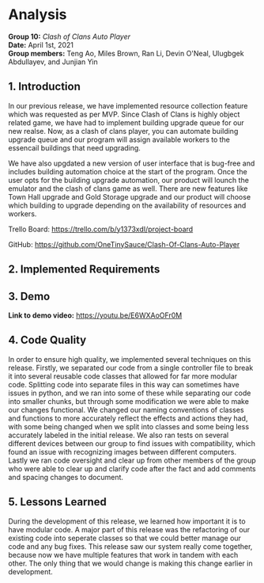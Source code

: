 # Analysis

**Group 10:** _Clash of Clans Auto Player_\
**Date:** April 1st, 2021\
**Group members:** Teng Ao, Miles Brown, Ran Li, Devin O'Neal, Ulugbgek Abdullayev, and Junjian Yin

## 1. Introduction
  In our previous release, we have implemented resource collection feature which was requested as per MVP. Since Clash of Clans is highly object related game, we have had to implement building upgrade queue for our new realse. Now, as a clash of clans player, you can automate building upgrade queue and our program will assign available workers to the essencail buildings that need upgrading.
  
  We have also upgdated a new version of user interface that is bug-free and includes building automation choice at the start of the program. Once the user opts for the building upgrade automation, our product will lounch the emulator and the clash of clans game as well. There are new features like Town Hall upgrade and Gold Storage upgrade and our product will choose which building to upgrade depending on the availability of resources and workers.
  
  Trello Board: https://trello.com/b/y1373xdI/project-board
  
  GitHub: https://github.com/OneTinySauce/Clash-Of-Clans-Auto-Player
## 2. Implemented Requirements
  

## 3. Demo
**Link to demo video:** https://youtu.be/E6WXAoOFr0M

## 4. Code Quality
In order to ensure high quality, we implemented several techniques on this release. Firstly, we separated our code from a single controller file to break it into several reusable code classes that allowed for far more modular code. Splitting code into separate files in this way can sometimes have issues in python, and we ran into some of these while separating our code into smaller chunks, but through some modification we were able to make our changes functional.
	We changed our naming conventions of classes and functions to more accurately reflect the effects and actions they had, with some being changed when we split into classes and some being less accurately labeled in the initial release.
	We also ran tests on several different devices between our group to find issues with compatibility, which found an issue with recognizing images between different computers.
	Lastly we ran code oversight and clear up from other members of the group who were able to clear up and clarify code after the fact and add comments and spacing changes to document.

## 5. Lessons Learned
During the development of this release, we learned how important it is to have modular code. A major part of this release was the refactoring of our existing code into seperate classes so that we could better manage our code and any bug fixes. This release saw our system really come together, because now we have multiple features that work in tandem with each other. The only thing that we would change is making this change earlier in development.
